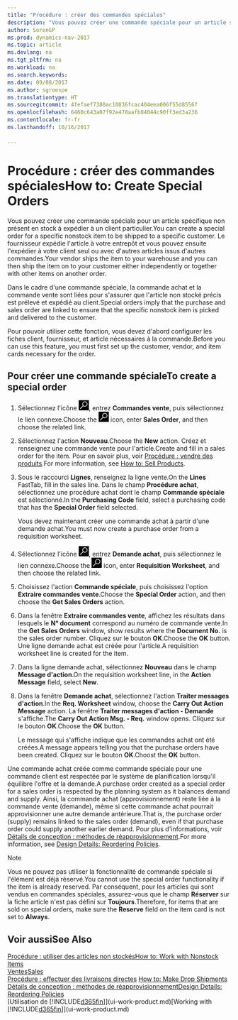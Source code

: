 ```yaml
---
title: "Procédure : créer des commandes spéciales"
description: "Vous pouvez créer une commande spéciale pour un article spécifique non présent en stock à expédier à un client particulier. Le fournisseur expédie l'article à votre entrepôt et vous pouvez ensuite l'expédier à votre client seul ou avec d'autres articles issus d'autres commandes."
author: SorenGP
ms.prod: dynamics-nav-2017
ms.topic: article
ms.devlang: na
ms.tgt_pltfrm: na
ms.workload: na
ms.search.keywords: 
ms.date: 09/08/2017
ms.author: sgroespe
ms.translationtype: HT
ms.sourcegitcommit: 4fefaef7380ac10836fcac404eea006f55d8556f
ms.openlocfilehash: 6460c643a07f92e478aafb84044c90ff3ed3a236
ms.contentlocale: fr-fr
ms.lasthandoff: 10/16/2017

---
```

# <a name="how-to-create-special-orders"></a><span data-ttu-id="03fda-104">Procédure : créer des commandes spéciales</span><span class="sxs-lookup"><span data-stu-id="03fda-104">How to: Create Special Orders</span></span>
<span data-ttu-id="03fda-105">Vous pouvez créer une commande spéciale pour un article spécifique non présent en stock à expédier à un client particulier.</span><span class="sxs-lookup"><span data-stu-id="03fda-105">You can create a special order for a specific nonstock item to be shipped to a specific customer.</span></span> <span data-ttu-id="03fda-106">Le fournisseur expédie l'article à votre entrepôt et vous pouvez ensuite l'expédier à votre client seul ou avec d'autres articles issus d'autres commandes.</span><span class="sxs-lookup"><span data-stu-id="03fda-106">Your vendor ships the item to your warehouse and you can then ship the item on to your customer either independently or together with other items on another order.</span></span>  

<span data-ttu-id="03fda-107">Dans le cadre d'une commande spéciale, la commande achat et la commande vente sont liées pour s'assurer que l'article non stocké précis est prélevé et expédié au client.</span><span class="sxs-lookup"><span data-stu-id="03fda-107">Special orders imply that the purchase and sales order are linked to ensure that the specific nonstock item is picked and delivered to the customer.</span></span>  

<span data-ttu-id="03fda-108">Pour pouvoir utiliser cette fonction, vous devez d'abord configurer les fiches client, fournisseur, et article nécessaires à la commande.</span><span class="sxs-lookup"><span data-stu-id="03fda-108">Before you can use this feature, you must first set up the customer, vendor, and item cards necessary for the order.</span></span>  

## <a name="to-create-a-special-order"></a><span data-ttu-id="03fda-109">Pour créer une commande spéciale</span><span class="sxs-lookup"><span data-stu-id="03fda-109">To create a special order</span></span>  
1.  <span data-ttu-id="03fda-110">Sélectionnez l'icône ![Page ou état pour la recherche](media/ui-search/search_small.png "Page ou état pour la recherche"), entrez **Commandes vente**, puis sélectionnez le lien connexe.</span><span class="sxs-lookup"><span data-stu-id="03fda-110">Choose the ![Search for Page or Report](media/ui-search/search_small.png "Search for Page or Report icon") icon, enter **Sales Order**, and then choose the related link.</span></span>  
2. <span data-ttu-id="03fda-111">Sélectionnez l'action **Nouveau**.</span><span class="sxs-lookup"><span data-stu-id="03fda-111">Choose the **New** action.</span></span> <span data-ttu-id="03fda-112">Créez et renseignez une  commande vente pour l'article.</span><span class="sxs-lookup"><span data-stu-id="03fda-112">Create and fill in a  sales order for the item.</span></span> <span data-ttu-id="03fda-113">Pour en savoir plus, voir [Procédure : vendre des produits](sales-how-sell-products.md).</span><span class="sxs-lookup"><span data-stu-id="03fda-113">For more information, see [How to: Sell Products](sales-how-sell-products.md).</span></span>
3.  <span data-ttu-id="03fda-114">Sous le raccourci **Lignes**, renseignez la ligne vente.</span><span class="sxs-lookup"><span data-stu-id="03fda-114">On the **Lines** FastTab, fill in the sales line.</span></span> <span data-ttu-id="03fda-115">Dans le champ **Procédure achat**, sélectionnez une procédure achat dont le champ **Commande spéciale** est sélectionné.</span><span class="sxs-lookup"><span data-stu-id="03fda-115">In the **Purchasing Code** field, select a purchasing code that has the **Special Order** field selected.</span></span>

    <span data-ttu-id="03fda-116">Vous devez maintenant créer une commande achat à partir d'une demande achat.</span><span class="sxs-lookup"><span data-stu-id="03fda-116">You must now create a purchase order from a requisition worksheet.</span></span>  
4. <span data-ttu-id="03fda-117">Sélectionnez l'icône ![Page ou état pour la recherche](media/ui-search/search_small.png "Page ou état pour la recherche"), entrez **Demande achat**, puis sélectionnez le lien connexe.</span><span class="sxs-lookup"><span data-stu-id="03fda-117">Choose the ![Search for Page or Report](media/ui-search/search_small.png "Search for Page or Report icon") icon, enter **Requisition Worksheet**, and then choose the related link.</span></span>  
5. <span data-ttu-id="03fda-118">Choisissez l'action **Commande spéciale**, puis choisissez l'option **Extraire commandes vente**.</span><span class="sxs-lookup"><span data-stu-id="03fda-118">Choose the **Special Order** action, and then choose the **Get Sales Orders** action.</span></span>  
6.  <span data-ttu-id="03fda-119">Dans la fenêtre **Extraire commandes vente**, affichez les résultats dans lesquels le **N° document** correspond au numéro de commande vente.</span><span class="sxs-lookup"><span data-stu-id="03fda-119">In the **Get Sales Orders** window, show results where the **Document No.** is the sales order number.</span></span> <span data-ttu-id="03fda-120">Cliquez sur le bouton **OK**.</span><span class="sxs-lookup"><span data-stu-id="03fda-120">Choose the **OK** button.</span></span> <span data-ttu-id="03fda-121">Une ligne demande achat est créée pour l'article.</span><span class="sxs-lookup"><span data-stu-id="03fda-121">A requisition worksheet line is created for the item.</span></span>  
7.  <span data-ttu-id="03fda-122">Dans la ligne demande achat, sélectionnez **Nouveau** dans le champ **Message d'action**.</span><span class="sxs-lookup"><span data-stu-id="03fda-122">On the requisition worksheet line, in the **Action Message** field, select **New**.</span></span>  
8.  <span data-ttu-id="03fda-123">Dans la fenêtre **Demande achat**, sélectionnez l'action **Traiter messages d'action**.</span><span class="sxs-lookup"><span data-stu-id="03fda-123">In the **Req. Worksheet** window, choose the **Carry Out Action Message** action.</span></span> <span data-ttu-id="03fda-124">La fenêtre **Traiter messages d'action - Demande** s'affiche.</span><span class="sxs-lookup"><span data-stu-id="03fda-124">The **Carry Out Action Msg. - Req.** window opens.</span></span> <span data-ttu-id="03fda-125">Cliquez sur le bouton **OK**.</span><span class="sxs-lookup"><span data-stu-id="03fda-125">Choose the **OK** button.</span></span>  

    <span data-ttu-id="03fda-126">Le message qui s'affiche indique que les commandes achat ont été créées.</span><span class="sxs-lookup"><span data-stu-id="03fda-126">A message appears telling you that the purchase orders have been created.</span></span> <span data-ttu-id="03fda-127">Cliquez sur le bouton **OK**.</span><span class="sxs-lookup"><span data-stu-id="03fda-127">Choost the **OK** button.</span></span>  

<span data-ttu-id="03fda-128">Une commande achat créée comme commande spéciale pour une commande client est respectée par le système de planification lorsqu'il équilibre l'offre et la demande.</span><span class="sxs-lookup"><span data-stu-id="03fda-128">A purchase order created as a special order for a sales order is respected by the planning system as it balances demand and supply.</span></span> <span data-ttu-id="03fda-129">Ainsi, la commande achat (approvisionnement) reste liée à la commande vente (demande), même si cette commande achat pourrait approvisionner une autre demande antérieure.</span><span class="sxs-lookup"><span data-stu-id="03fda-129">That is, the purchase order (supply) remains linked to the sales order (demand), even if that purchase order could supply another earlier demand.</span></span> <span data-ttu-id="03fda-130">Pour plus d'informations, voir [Détails de conception : méthodes de réapprovisionnement](design-details-reservation-order-tracking-and-action-messaging.md).</span><span class="sxs-lookup"><span data-stu-id="03fda-130">For more information, see [Design Details: Reordering Policies](design-details-reservation-order-tracking-and-action-messaging.md).</span></span>  

> [!NOTE]  
>  <span data-ttu-id="03fda-131">Vous ne pouvez pas utiliser la fonctionnalité de commande spéciale si l'élément est déjà réservé.</span><span class="sxs-lookup"><span data-stu-id="03fda-131">You cannot use the special order functionality if the item is already reserved.</span></span> <span data-ttu-id="03fda-132">Par conséquent, pour les articles qui sont vendus en commandes spéciales, assurez\-vous que le champ **Réserver** sur la fiche article n'est pas défini sur **Toujours**.</span><span class="sxs-lookup"><span data-stu-id="03fda-132">Therefore, for items that are sold on special orders, make sure the **Reserve** field on the item card is not set to **Always**.</span></span>  

## <a name="see-also"></a><span data-ttu-id="03fda-133">Voir aussi</span><span class="sxs-lookup"><span data-stu-id="03fda-133">See Also</span></span>  
[<span data-ttu-id="03fda-134">Procédure : utiliser des articles non stockés</span><span class="sxs-lookup"><span data-stu-id="03fda-134">How to: Work with Nonstock Items</span></span>](inventory-how-work-nonstock-items.md)  
[<span data-ttu-id="03fda-135">Ventes</span><span class="sxs-lookup"><span data-stu-id="03fda-135">Sales</span></span>](sales-manage-sales.md)  
<span data-ttu-id="03fda-136">[Procédure : effectuer des livraisons directes](sales-how-drop-shipment.md) </span><span class="sxs-lookup"><span data-stu-id="03fda-136">[How to: Make Drop Shipments](sales-how-drop-shipment.md) </span></span>  
[<span data-ttu-id="03fda-137">Détails de conception : méthodes de réapprovisionnement</span><span class="sxs-lookup"><span data-stu-id="03fda-137">Design Details: Reordering Policies</span></span>](design-details-reservation-order-tracking-and-action-messaging.md)  
<span data-ttu-id="03fda-138">[Utilisation de [!INCLUDE[d365fin](includes/d365fin_md.md)]](ui-work-product.md)</span><span class="sxs-lookup"><span data-stu-id="03fda-138">[Working with [!INCLUDE[d365fin](includes/d365fin_md.md)]](ui-work-product.md)</span></span>

